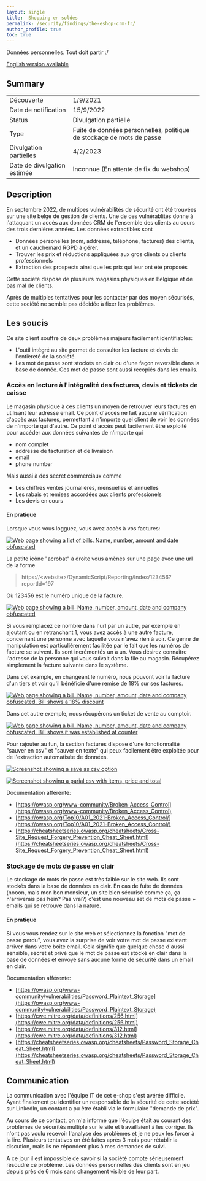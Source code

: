 ```yaml
---
layout: single
title:  Shopping en soldes
permalink: /security/findings/the-eshop-crm-fr/
author_profile: true
toc: true
---
```


Données personnelles. Tout doit partir :/

[English version available](/security/findings/the-eshop-crm)
## Summary
 
 |       |    |
 | --------------|------------|
 | Découverte | 1/9/2021 | 
 | Date de notification | 15/9/2022 |
 | Status | Divulgation partielle | 
 | Type | Fuite de données personnelles, politique de stockage de mots de passe |
 | Divulgation partielles | 4/2/2023 |  
 | Date de divulgation estimée | Inconnue (En attente de fix du webshop) |
 
## Description

En septembre 2022, de multipes vulnérabilités de sécurité ont été trouvées sur une site belge de gestion de clients.
Une de ces vulnérablités donne à l'attaquant un accès aux données CRM de l'ensemble des clients au cours des trois dernières années.
Les données extractibles sont
* Données personelles (nom, addresse, téléphone, factures) des clients, et un cauchemard RGPD à gérer.
* Trouver les prix et réductions appliquées aux gros clients ou clients professionnels
* Extraction des prospects ainsi que les prix qui leur ont été proposés

Cette société dispose de plusieurs magasins physiques en Belgique et de pas mal de clients.

Après de multiples tentatives pour les contacter par des moyen sécurisés, cette société ne semble pas décidée à fixer les problèmes.
   
## Les soucis

Ce site client souffre de deux problèmes majeurs facilement identifiables:

* L'outil intégré au site permet de consulter les facture et devis de l'entièreté de la société.
* Les mot de passe sont stockés en clair ou d'une façon reversible dans la base de donnée. Ces mot de passe sont aussi recopiés dans les emails.

### Accès en lecture à l'intégralité des factures, devis et tickets de caisse

Le magasin physique à ces clients un moyen de retrouver leurs factures en utilisant leur adresse email.
Ce point d'accès ne fait aucune vérification d'accès aux factures, permettant à n'importe quel client de voir les données
de n'importe qui d'autre.
Ce point d'accès peut facilement être exploité pour accéder aux données suivantes de n'importe qui
* nom complet
* addresse de facturation et de livraison
* email
* phone number

Mais aussi à des secret commerciaux comme
* Les chiffres ventes journalières, mensuelles et annuelles
* Les rabais et remises accordées aux clients professionels
* Les devis en cours

#### En pratique

Lorsque vous vous logguez, vous avez accès à vos factures:

[![Web page showing a list of bills. Name, number, amount and date obfuscated](/assets/images/webshop-2022-obfuscated/billing-page.png)](/assets/images/webshop-2022-obfuscated/billing-page.png)

La petite icône "acrobat" à droite vous amènes sur une page avec une url de la forme

> https://&lt;website&gt;/DynamicScript/Reporting/Index/123456?reportId=197

Où 123456 est le numéro unique de la facture.

[![Web page showing a bill. Name, number, amount, date and company obfuscated](/assets/images/webshop-2022-obfuscated/onebill.png)](/assets/images/webshop-2022-obfuscated/onebill.png)

Si vous remplacez ce nombre dans l'url par un autre, par exemple en ajoutant ou en retranchant 1, vous avez accès à une autre facture,
concernant une personne avec laquelle vous n'avez rien à voir. Ce genre de manipulation est particulièrement facilitée par
le fait que les numéros de facture se suivent. Ils sont incrémentés un à un.
Vous désirez connaitre l'adresse de la personne qui vous suivait dans la file au magasin. 
Récupérez simplement la facture suivante dans le système.

Dans cet example, en changeant le numéro, nous pouvont voir la facture d'un tiers et voir qu'il bénéficie d'une
remise de 18% sur ses factures.

[![Web page showing a bill. Name, number, amount, date and company obfuscated. Bill shows a 18% discount](/assets/images/webshop-2022-obfuscated/strangerbill.png)](/assets/images/webshop-2022-obfuscated/strangerbill.png)

Dans cet autre exemple, nous récupérons un ticket de vente au comptoir.

[![Web page showing a bill. Name, number, amount, date and company obfuscated. Bill shows it was established at counter](/assets/images/webshop-2022-obfuscated/over-the-top.png)](/assets/images/webshop-2022-obfuscated/over-the-top.png)

Pour rajouter au fun, la section factures dispose d'une fonctionnalité "sauver en csv" et "sauver en texte" qui peux facilement
être exploitée pour de l'extraction automatisée de données.

[![Screenshot showing a save as csv option](/assets/images/webshop-2022-obfuscated/as-csv.png)](/assets/images/webshop-2022-obfuscated/as-csv.png)

[![Screenshot showing a parial csv with items, price and total](/assets/images/webshop-2022-obfuscated/csv.png)](/assets/images/webshop-2022-obfuscated/csv.png)

Documentation afférente:
*	[https://owasp.org/www-community/Broken_Access_Control](https://owasp.org/www-community/Broken_Access_Control)
*	[https://owasp.org/Top10/A01_2021-Broken_Access_Control/](https://owasp.org/Top10/A01_2021-Broken_Access_Control/)
*	[https://cheatsheetseries.owasp.org/cheatsheets/Cross-Site_Request_Forgery_Prevention_Cheat_Sheet.html](https://cheatsheetseries.owasp.org/cheatsheets/Cross-Site_Request_Forgery_Prevention_Cheat_Sheet.html)

### Stockage de mots de passe en clair

Le stockage de mots de passe est très faible sur le site web. Ils sont stockés dans la base de données en clair.
En cas de fuite de données (nooon, mais mon bon monsieur, un site bien sécurisé comme ça, ça n'arriverais pas hein? Pas vrai?)
c'est une nouveau set de mots de passe + emails qui se retrouve dans la nature.

#### En pratique

Si vous vous rendez sur le site web et sélectionnez la fonction "mot de passe perdu", vous avez la surprise de voir
votre mot de passe existant arriver dans votre boite email. Cela signifie que quelque chose d'aussi sensible, secret et privé
que le mot de passe est stocké en clair dans la base de données et envoyé sans aucune forme de sécurité dans un email en clair.

Documentation afférente:
* [https://owasp.org/www-community/vulnerabilities/Password_Plaintext_Storage](https://owasp.org/www-community/vulnerabilities/Password_Plaintext_Storage)
* [https://cwe.mitre.org/data/definitions/256.html](https://cwe.mitre.org/data/definitions/256.html)
* [https://cwe.mitre.org/data/definitions/312.html](https://cwe.mitre.org/data/definitions/312.html)
* [https://cheatsheetseries.owasp.org/cheatsheets/Password_Storage_Cheat_Sheet.html](https://cheatsheetseries.owasp.org/cheatsheets/Password_Storage_Cheat_Sheet.html)
 
## Communication

La communication avec l'équipe IT de cet e-shop s'est avérée difficile. Ayant finalement pu identifier un responsable de
la sécurité de cette société sur LinkedIn, un contact a pu être établi via le formulaire "demande de prix".

Au cours de ce contact, on m'a informé que l'équipe était au courant des problèmes de sécurités multiple sur le site
et travaillaient à les corriger. Ils n'ont pas voulu recevoir l'analyse des problèmes et je ne peux les forcer à la lire.
Plusieurs tentatives on été faites après 3 mois pour rétablir la discution, mais ils ne répondent plus à mes demandes de suivi.

A ce jour il est impossible de savoir si la société compte sérieusement résoudre ce problème. Les données personnelles
des clients sont en jeu depuis près de 6 mois sans changement visible de leur part.
